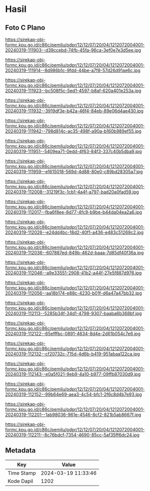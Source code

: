 # Hasil

## Foto C Plano

https://sirekap-obj-formc.kpu.go.id/c86c/pemilu/pdpr/12/12/07/20/04/1212072004001-20240319-111903--d39ccebd-74fb-45fa-96ca-3ef0e7e3d5ee.jpg

https://sirekap-obj-formc.kpu.go.id/c86c/pemilu/pdpr/12/12/07/20/04/1212072004001-20240319-111914--8d986b1c-9fdd-44be-a7f8-57d26d91ae6c.jpg

https://sirekap-obj-formc.kpu.go.id/c86c/pemilu/pdpr/12/12/07/20/04/1212072004001-20240319-111923--bc508f5c-5ed1-4597-b8af-620a401e253a.jpg

https://sirekap-obj-formc.kpu.go.id/c86c/pemilu/pdpr/12/12/07/20/04/1212072004001-20240319-111932--3919df3e-b42a-46f4-84eb-89e06d4ae430.jpg

https://sirekap-obj-formc.kpu.go.id/c86c/pemilu/pdpr/12/12/07/20/04/1212072004001-20240319-111942--798d814c-ac35-498f-a90a-b160b989ef55.jpg

https://sirekap-obj-formc.kpu.go.id/c86c/pemilu/pdpr/12/12/07/20/04/1212072004001-20240319-111951--5409ea71-0edd-4f63-84f3-337c40b5dba9.jpg

https://sirekap-obj-formc.kpu.go.id/c86c/pemilu/pdpr/12/12/07/20/04/1212072004001-20240319-111959--e1615018-569d-4d88-80e0-c89bd28305a7.jpg

https://sirekap-obj-formc.kpu.go.id/c86c/pemilu/pdpr/12/12/07/20/04/1212072004001-20240319-112008--31219f3c-1cb1-4a4f-a797-bad20a0fad59.jpg

https://sirekap-obj-formc.kpu.go.id/c86c/pemilu/pdpr/12/12/07/20/04/1212072004001-20240319-112017--fba6f8ee-8d77-4fc9-b9be-b44da04ea2a6.jpg

https://sirekap-obj-formc.kpu.go.id/c86c/pemilu/pdpr/12/12/07/20/04/1212072004001-20240319-112026--e24dd4bc-18d2-40f1-a436-e483c51269c2.jpg

https://sirekap-obj-formc.kpu.go.id/c86c/pemilu/pdpr/12/12/07/20/04/1212072004001-20240319-112036--607887ed-849b-462d-baaa-7d85df40f36a.jpg

https://sirekap-obj-formc.kpu.go.id/c86c/pemilu/pdpr/12/12/07/20/04/1212072004001-20240319-112046--a9e33551-2908-41b2-a44f-27e5f887d976.jpg

https://sirekap-obj-formc.kpu.go.id/c86c/pemilu/pdpr/12/12/07/20/04/1212072004001-20240319-112056--aa18b174-e88c-4230-b01f-d6a47a47bb32.jpg

https://sirekap-obj-formc.kpu.go.id/c86c/pemilu/pdpr/12/12/07/20/04/1212072004001-20240319-112113--5285b34f-34d1-4798-9307-baaba6b368bf.jpg

https://sirekap-obj-formc.kpu.go.id/c86c/pemilu/pdpr/12/12/07/20/04/1212072004001-20240319-112122--65efffbc-0891-4634-8d4e-2d61b054c7e6.jpg

https://sirekap-obj-formc.kpu.go.id/c86c/pemilu/pdpr/12/12/07/20/04/1212072004001-20240319-112132--cf20732c-715d-4d6b-b419-951abaa122ca.jpg

https://sirekap-obj-formc.kpu.go.id/c86c/pemilu/pdpr/12/12/07/20/04/1212072004001-20240319-112143--e0a5f021-9eb9-4a10-b977-09ffb87030d9.jpg

https://sirekap-obj-formc.kpu.go.id/c86c/pemilu/pdpr/12/12/07/20/04/1212072004001-20240319-112152--99b64e69-aea3-4c54-bfc1-2f6c8d4b7e93.jpg

https://sirekap-obj-formc.kpu.go.id/c86c/pemilu/pdpr/12/12/07/20/04/1212072004001-20240319-112201--1ab98036-961e-4546-8cf2-821b5ab8667f.jpg

https://sirekap-obj-formc.kpu.go.id/c86c/pemilu/pdpr/12/12/07/20/04/1212072004001-20240319-112211--8c76bdcf-7354-4690-85cc-5af35ff6dc24.jpg


## Metadata

| Key        | Value               |
| ---------- | ------------------- |
| Time Stamp | 2024-03-19 11:33:46 |
| Kode Dapil | 1202                |



